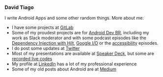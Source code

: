### David Tiago

I write Android Apps and some other random things. More about me:

- I have some projects at [GitLab](https://gitlab.com/davidtiagodev) 
- Some of my proudest projects are for [Android Dev BR](https://androiddevbr.org/), including my work as Slack moderator and with some podcast episodes like the [Dependency Injection with Hilt](https://anchor.fm/androiddevbr/episodes/ADBR-Cast-011---Injeo-de-dependncias-com-Hilt-ejq7ir), [Google I/O](https://anchor.fm/androiddevbr/episodes/Android-Dev-BR-Cast-007---Novidades-do-Google-IO-19-ed078d) or the [accessibility](https://anchor.fm/androiddevbr/episodes/Android-Dev-BR-Cast-003---Acessibilidade-ed077o) episodes.
- I do post some updates at [Twitter](https://twitter.com/davidtiagocon)
- Most of my presentations are available at [Speaker Deck](https://speakerdeck.com/davidtcdeveloper), but some are [recorded live codes](https://www.youtube.com/watch?v=gu5blx38yfo&feature=youtu.be)
- My profile at [LinkedIn](https://www.linkedin.com/in/davidtiagoconceicao/) has a lot of my professional experience
- Some of my old posts about Android are at [Medium](https://medium.com/@davidtiagocon)
